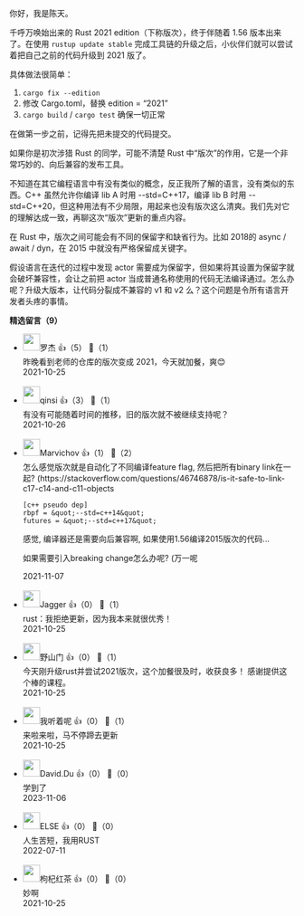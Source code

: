 你好，我是陈天。

千呼万唤始出来的 Rust 2021 edition（下称版次），终于伴随着 1.56 版本出来了。在使用 `rustup update stable` 完成工具链的升级之后，小伙伴们就可以尝试着把自己之前的代码升级到 2021 版了。

具体做法很简单：

1. `cargo fix --edition`
2. 修改 Cargo.toml，替换 edition = “2021”
3. `cargo build` / `cargo test` 确保一切正常

在做第一步之前，记得先把未提交的代码提交。

如果你是初次涉猎 Rust 的同学，可能不清楚 Rust 中“版次”的作用，它是一个非常巧妙的、向后兼容的发布工具。

不知道在其它编程语言中有没有类似的概念，反正我所了解的语言，没有类似的东西。C++ 虽然允许你编译 lib A 时用 --std=C++17，编译 lib B 时用 --std=C++20，但这种用法有不少局限，用起来也没有版次这么清爽。我们先对它的理解达成一致，再聊这次“版次”更新的重点内容。

在 Rust 中，版次之间可能会有不同的保留字和缺省行为。比如 2018的 async / await / dyn，在 2015 中就没有严格保留成关键字。

假设语言在迭代的过程中发现 actor 需要成为保留字，但如果将其设置为保留字就会破坏兼容性，会让之前把 actor 当成普通名称使用的代码无法编译通过。怎么办呢？升级大版本，让代码分裂成不兼容的 v1 和 v2 么？这个问题是令所有语言开发者头疼的事情。
<div><strong>精选留言（9）</strong></div><ul>
<li><img src="https://static001.geekbang.org/account/avatar/00/14/26/27/eba94899.jpg" width="30px"><span>罗杰</span> 👍（5） 💬（1）<div>昨晚看到老师的仓库的版次变成 2021，今天就加餐，爽😊</div>2021-10-25</li><br/><li><img src="https://static001.geekbang.org/account/avatar/00/19/70/67/0c1359c2.jpg" width="30px"><span>qinsi</span> 👍（3） 💬（1）<div>有没有可能随着时间的推移，旧的版次就不被继续支持呢？</div>2021-10-26</li><br/><li><img src="https://static001.geekbang.org/account/avatar/00/10/f7/1b/db7a0edc.jpg" width="30px"><span>Marvichov</span> 👍（1） 💬（2）<div>怎么感觉版次就是自动化了不同编译feature flag, 然后把所有binary link在一起? (https:&#47;&#47;stackoverflow.com&#47;questions&#47;46746878&#47;is-it-safe-to-link-c17-c14-and-c11-objects

```
[c++ pseudo dep]
rbpf = &quot;--std=c++14&quot;
futures = &quot;--std=c++17&quot;
```

感觉, 编译器还是需要向后兼容啊, 如果使用1.56编译2015版次的代码...

如果需要引入breaking change怎么办呢? (万一呢</div>2021-11-07</li><br/><li><img src="https://static001.geekbang.org/account/avatar/00/1d/35/60/d3e723a7.jpg" width="30px"><span>Jagger</span> 👍（0） 💬（1）<div>rust：我拒绝更新，因为我本来就很优秀！</div>2021-10-25</li><br/><li><img src="https://static001.geekbang.org/account/avatar/00/0f/8d/8c/8e3d356c.jpg" width="30px"><span>野山门</span> 👍（0） 💬（1）<div>今天刚升级rust并尝试2021版次，这个加餐很及时，收获良多！
感谢提供这个棒的课程。</div>2021-10-25</li><br/><li><img src="https://static001.geekbang.org/account/avatar/00/20/83/f0/9f063379.jpg" width="30px"><span>我听着呢</span> 👍（0） 💬（1）<div>来啦来啦，马不停蹄去更新</div>2021-10-25</li><br/><li><img src="https://static001.geekbang.org/account/avatar/00/39/08/2b/7a1fb4ff.jpg" width="30px"><span>David.Du</span> 👍（0） 💬（0）<div>学到了</div>2023-11-06</li><br/><li><img src="https://static001.geekbang.org/account/avatar/00/11/e5/ab/56f348e5.jpg" width="30px"><span>ELSE</span> 👍（0） 💬（0）<div>人生苦短，我用RUST</div>2022-07-11</li><br/><li><img src="https://static001.geekbang.org/account/avatar/00/29/ca/fd/4e6dd31c.jpg" width="30px"><span>枸杞红茶</span> 👍（0） 💬（0）<div>妙啊</div>2021-10-25</li><br/>
</ul>